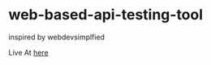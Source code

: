 # web-based-api-testing-tool
inspired by webdevsimplfied

Live At  [here](https://ali-al-hadi-al-husseini.github.io/temp/)
